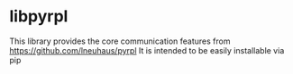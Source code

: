 # libpyrpl

This library provides the core communication features from https://github.com/lneuhaus/pyrpl
It is intended to be easily installable via pip
